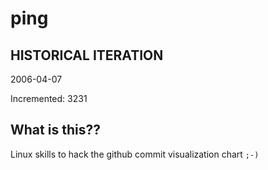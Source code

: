 # ping

## HISTORICAL ITERATION
2006-04-07

Incremented: 3231

## What is this?? 
Linux skills to hack the github commit visualization chart `;-)`

